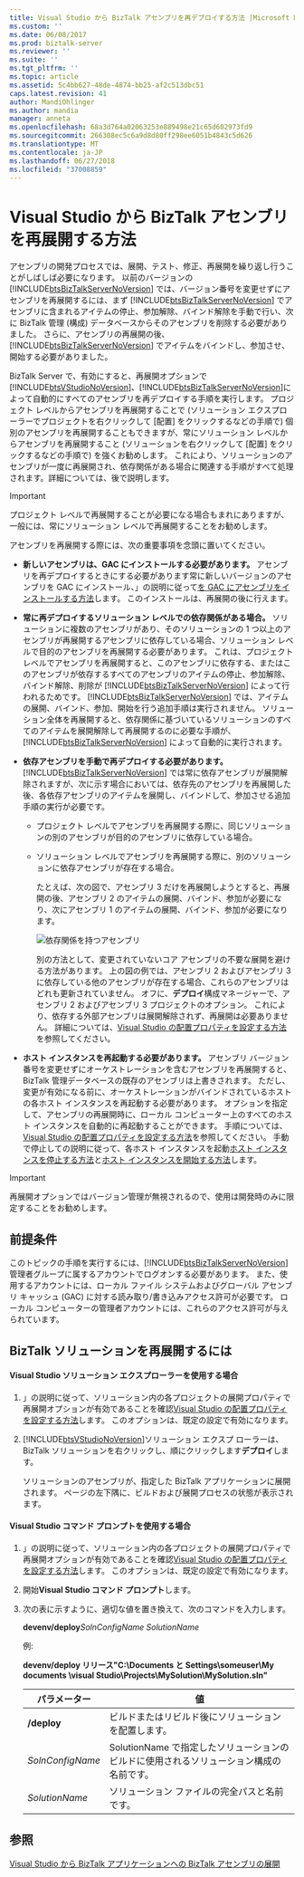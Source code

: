 ```yaml
---
title: Visual Studio から BizTalk アセンブリを再デプロイする方法 |Microsoft Docs
ms.custom: ''
ms.date: 06/08/2017
ms.prod: biztalk-server
ms.reviewer: ''
ms.suite: ''
ms.tgt_pltfrm: ''
ms.topic: article
ms.assetid: 5c4bb627-48de-4874-bb25-af2c513dbc51
caps.latest.revision: 41
author: MandiOhlinger
ms.author: mandia
manager: anneta
ms.openlocfilehash: 68a3d764a02063253e889498e21c65d602973fd9
ms.sourcegitcommit: 266308ec5c6a9d8d80ff298ee6051b4843c5d626
ms.translationtype: MT
ms.contentlocale: ja-JP
ms.lasthandoff: 06/27/2018
ms.locfileid: "37008859"
---
```

# <a name="how-to-redeploy-a-biztalk-assembly-from-visual-studio"></a>Visual Studio から BizTalk アセンブリを再展開する方法
アセンブリの開発プロセスでは、展開、テスト、修正、再展開を繰り返し行うことがしばしば必要になります。 以前のバージョンの [!INCLUDE[btsBizTalkServerNoVersion](../includes/btsbiztalkservernoversion-md.md)] では、バージョン番号を変更せずにアセンブリを再展開するには、まず [!INCLUDE[btsBizTalkServerNoVersion](../includes/btsbiztalkservernoversion-md.md)] でアセンブリに含まれるアイテムの停止、参加解除、バインド解除を手動で行い、次に BizTalk 管理 (構成) データベースからそのアセンブリを削除する必要がありました。 さらに、アセンブリの再展開の後、[!INCLUDE[btsBizTalkServerNoVersion](../includes/btsbiztalkservernoversion-md.md)] でアイテムをバインドし、参加させ、開始する必要がありました。  
  
 BizTalk Server で、有効にすると、再展開オプションで[!INCLUDE[btsVStudioNoVersion](../includes/btsvstudionoversion-md.md)]、[!INCLUDE[btsBizTalkServerNoVersion](../includes/btsbiztalkservernoversion-md.md)]によって自動的にすべてのアセンブリを再デプロイする手順を実行します。 プロジェクト レベルからアセンブリを再展開することで (ソリューション エクスプローラーでプロジェクトを右クリックして [配置] をクリックするなどの手順で) 個別のアセンブリを再展開することもできますが、常にソリューション レベルからアセンブリを再展開すること (ソリューションを右クリックして [配置] をクリックするなどの手順で) を強くお勧めします。 これにより、ソリューションのアセンブリが一度に再展開され、依存関係がある場合に関連する手順がすべて処理されます。詳細については、後で説明します。  
  
> [!IMPORTANT]
>  プロジェクト レベルで再展開することが必要になる場合もまれにありますが、一般には、常にソリューション レベルで再展開することをお勧めします。  
  
 アセンブリを再展開する際には、次の重要事項を念頭に置いてください。  
  
- **新しいアセンブリは、GAC にインストールする必要があります。** アセンブリを再デプロイするときにする必要があります常に新しいバージョンのアセンブリを GAC にインストール、」の説明に従って[を GAC にアセンブリをインストールする方法](../core/how-to-install-an-assembly-in-the-gac.md)します。 このインストールは、再展開の後に行えます。  
  
- **常に再デプロイするソリューション レベルでの依存関係がある場合。** ソリューションに複数のアセンブリがあり、そのソリューションの 1 つ以上のアセンブリが再展開するアセンブリに依存している場合、ソリューション レベルで目的のアセンブリを再展開する必要があります。 これは、プロジェクト レベルでアセンブリを再展開すると、このアセンブリに依存する、またはこのアセンブリが依存するすべてのアセンブリのアイテムの停止、参加解除、バインド解除、削除が [!INCLUDE[btsBizTalkServerNoVersion](../includes/btsbiztalkservernoversion-md.md)] によって行われるためです。 [!INCLUDE[btsBizTalkServerNoVersion](../includes/btsbiztalkservernoversion-md.md)] では、アイテムの展開、バインド、参加、開始を行う追加手順は実行されません。 ソリューション全体を再展開すると、依存関係に基づいているソリューションのすべてのアイテムを展開解除して再展開するのに必要な手順が、[!INCLUDE[btsBizTalkServerNoVersion](../includes/btsbiztalkservernoversion-md.md)] によって自動的に実行されます。  
  
- **依存アセンブリを手動で再デプロイする必要があります。** [!INCLUDE[btsBizTalkServerNoVersion](../includes/btsbiztalkservernoversion-md.md)] では常に依存アセンブリが展開解除されますが、次に示す場合においては、依存先のアセンブリを再展開した後、各依存アセンブリのアイテムを展開し、バインドして、参加させる追加手順の実行が必要です。  
  
  - プロジェクト レベルでアセンブリを再展開する際に、同じソリューションの別のアセンブリが目的のアセンブリに依存している場合。  
  
  - ソリューション レベルでアセンブリを再展開する際に、別のソリューションに依存アセンブリが存在する場合。  
  
    たとえば、次の図で、アセンブリ 3 だけを再展開しようとすると、再展開の後、アセンブリ 2 のアイテムの展開、バインド、参加が必要になり、次にアセンブリ 1 のアイテムの展開、バインド、参加が必要になります。  
  
    ![依存関係を持つアセンブリ](../core/media/assemblydependencies.gif "AssemblyDependencies")  
  
    別の方法として、変更されていないコア アセンブリの不要な展開を避ける方法があります。  上の図の例では、アセンブリ 2 およびアセンブリ 3 に依存している他のアセンブリが存在する場合、これらのアセンブリはどれも更新されていません。  オフに、**デプロイ**構成マネージャーで、アセンブリ 2 およびアセンブリ 3 プロジェクトのオプション。 これにより、依存する外部アセンブリは展開解除されず、再展開は必要ありません。 詳細については、[Visual Studio の配置プロパティを設定する方法](../core/how-to-set-deployment-properties-in-visual-studio.md)を参照してください。  
  
- **ホスト インスタンスを再起動する必要があります。** アセンブリ バージョン番号を変更せずにオーケストレーションを含むアセンブリを再展開すると、BizTalk 管理データベースの既存のアセンブリは上書きされます。 ただし、変更が有効になる前に、オーケストレーションがバインドされているホストの各ホスト インスタンスを再起動する必要があります。 オプションを指定して、アセンブリの再展開時に、ローカル コンピューター上のすべてのホスト インスタンスを自動的に再起動することができます。 手順については、[Visual Studio の配置プロパティを設定する方法](../core/how-to-set-deployment-properties-in-visual-studio.md)を参照してください。 手動で停止しての説明に従って、各ホスト インスタンスを起動[ホスト インスタンスを停止する方法](../core/how-to-stop-a-host-instance.md)と[ホスト インスタンスを開始する方法](../core/how-to-start-a-host-instance.md)します。  
  
> [!IMPORTANT]
>  再展開オプションではバージョン管理が無視されるので、使用は開発時のみに限定することをお勧めします。  
  
## <a name="prerequisites"></a>前提条件  
 このトピックの手順を実行するには、[!INCLUDE[btsBizTalkServerNoVersion](../includes/btsbiztalkservernoversion-md.md)] 管理者グループに属するアカウントでログオンする必要があります。 また、使用するアカウントには、ローカル ファイル システムおよびグローバル アセンブリ キャッシュ (GAC) に対する読み取り/書き込みアクセス許可が必要です。 ローカル コンピューターの管理者アカウントには、これらのアクセス許可が与えられています。  
  
## <a name="to-redeploy-a-biztalk-solution"></a>BizTalk ソリューションを再展開するには  
  
#### <a name="using-visual-studio-solution-explorer"></a>Visual Studio ソリューション エクスプローラーを使用する場合  
  
1. 」の説明に従って、ソリューション内の各プロジェクトの展開プロパティで再展開オプションが有効であることを確認[Visual Studio の配置プロパティを設定する方法](../core/how-to-set-deployment-properties-in-visual-studio.md)します。 このオプションは、既定の設定で有効になります。  
  
2. [!INCLUDE[btsVStudioNoVersion](../includes/btsvstudionoversion-md.md)]ソリューション エクスプ ローラーは、BizTalk ソリューションを右クリックし、順にクリックします**デプロイ**します。  
  
    ソリューションのアセンブリが、指定した BizTalk アプリケーションに展開されます。 ページの左下隅に、ビルドおよび展開プロセスの状態が表示されます。  
  
#### <a name="using-the-visual-studio-command-prompt"></a>Visual Studio コマンド プロンプトを使用する場合  
  
1.  」の説明に従って、ソリューション内の各プロジェクトの展開プロパティで再展開オプションが有効であることを確認[Visual Studio の配置プロパティを設定する方法](../core/how-to-set-deployment-properties-in-visual-studio.md)します。 このオプションは、既定の設定で有効になります。  
  
2.  開始**Visual Studio コマンド プロンプト**します。  
  
3.  次の表に示すように、適切な値を置き換えて、次のコマンドを入力します。  
  
     **devenv/deploy***SolnConfigName* *SolutionName*   
  
     例:  
  
     **devenv/deploy リリース"C:\Documents と Settings\someuser\My documents \visual Studio\Projects\MySolution\MySolution.sln"**  
  
    |パラメーター|値|  
    |---------------|-----------|  
    |**/deploy**|ビルドまたはリビルド後にソリューションを配置します。|  
    |*SolnConfigName*|SolutionName で指定したソリューションのビルドに使用されるソリューション構成の名前です。|  
    |*SolutionName*|ソリューション ファイルの完全パスと名前です。|  
  
## <a name="see-also"></a>参照  
 [Visual Studio から BizTalk アプリケーションへの BizTalk アセンブリの展開](../core/deploying-biztalk-assemblies-from-visual-studio-into-a-biztalk-application.md)
